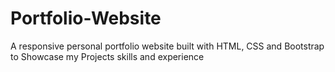 # Portfolio-Website
A responsive personal portfolio website built with HTML, CSS and Bootstrap to Showcase my Projects skills and experience
